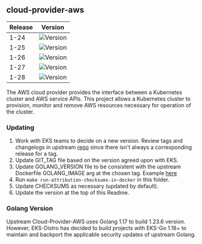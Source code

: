 ## **cloud-provider-aws**
| Release | Version                                                        |
|---------|----------------------------------------------------------------|
| 1-24    | ![Version](https://img.shields.io/badge/version-v1.24.16-blue) |
| 1-25    | ![Version](https://img.shields.io/badge/version-v1.25.12-blue) |
| 1-26    | ![Version](https://img.shields.io/badge/version-v1.26.8-blue)  |
| 1-27    | ![Version](https://img.shields.io/badge/version-v1.27.3-blue)  |
| 1-28    | ![Version](https://img.shields.io/badge/version-v1.28.2-blue)  |

The AWS cloud provider provides the interface between a Kubernetes cluster and AWS service APIs. This project allows a Kubernetes cluster to provision, monitor and remove AWS resources necessary for operation of the cluster. 

### Updating
1. Work with EKS teams to decide on a new version. Review tags and changelogs in upstream [repo](https://github.com/kubernetes/cloud-provider-aws) since there isn't always a corresponding release for a tag.
2. Update GIT_TAG file based on the version agreed upon with EKS.
3. Update GOLANG_VERSION file to be consistent with the upstream Dockerfile GOLANG_IMAGE arg at the chosen tag. Example [here](https://github.com/kubernetes/cloud-provider-aws/blob/master/Dockerfile#L17)
4. Run `make run-attribution-checksums-in-docker` in this folder.
5. Update CHECKSUMS as necessary (updated by default).
6. Update the version at the top of this Readme.

### Golang Version

Upstream Cloud-Provider-AWS uses Golang 1.17 to build 1.23.6 version. However, EKS-Distro has decided to build 
projects with EKS-Go 1.18+ to maintain and backport the applicable security updates of upstream Golang.
